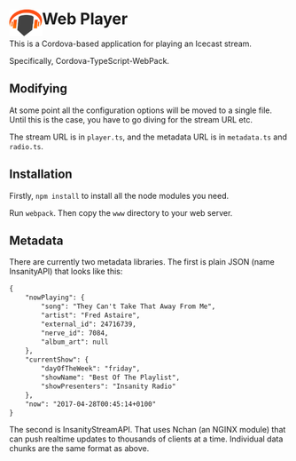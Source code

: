 # <img src="https://raw.githubusercontent.com/InsanityRadio/OnAirController/master/doc/headphones_dark.png" align="left" height=48 /> Web Player

This is a Cordova-based application for playing an Icecast stream. 

Specifically, Cordova-TypeScript-WebPack.

## Modifying

At some point all the configuration options will be moved to a single file. Until this is the case, you have to go diving for the stream URL etc.

The stream URL is in `player.ts`, and the metadata URL is in `metadata.ts` and `radio.ts`. 

## Installation

Firstly, `npm install` to install all the node modules you need.

Run `webpack`. Then copy the `www` directory to your web server. 

## Metadata

There are currently two metadata libraries. The first is plain JSON (name InsanityAPI) that looks like this:

	{
		"nowPlaying": {
			"song": "They Can't Take That Away From Me",
			"artist": "Fred Astaire",
			"external_id": 24716739,
			"nerve_id": 7084,
			"album_art": null
		},
		"currentShow": {
			"dayOfTheWeek": "friday",
			"showName": "Best Of The Playlist",
			"showPresenters": "Insanity Radio"
		},
		"now": "2017-04-28T00:45:14+0100"
	}

The second is InsanityStreamAPI. That uses Nchan (an NGINX module) that can push realtime updates to thousands of clients at a time. Individual data chunks are the same format as above. 

